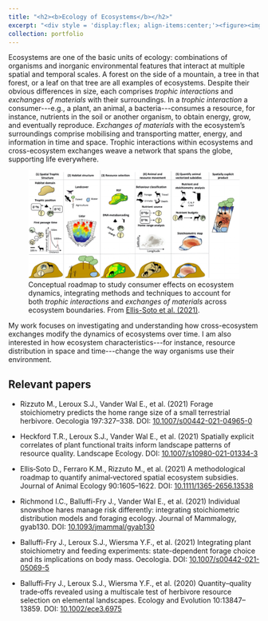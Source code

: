 ```yaml
---
title: "<h2><b>Ecology of Ecosystems</b></h2>"
excerpt: "<div style = 'display:flex; align-items:center;'><figure><img style='float: right; min-width:25vw; max-width:35vw;padding: 0px 20px 2px 0px' src='../images/RoadMap_Ecosystems.pdf'/><figcaption>Conceptual roadmap to study consumer effects on ecosystem dynamics.<br>From <a href='https://doi.org/10.1111/1365-2656.13538'>Ellis-Soto et al. (2021)</a>.</figcaption></figure><p>Organisms, of course, are not isolated from their enviroment, nor are they just receivers of environmental inputs. They actively influence the environment they live in, shaping it in myriad ways. Identity, condition, activity, density, and diversity of the organisms living in an environment are but a few of the biological factors that can change the non-living world—and in turn be changed by it. This theme made up a substantial portion of my doctoral research and is still a major component of my work. In particular, I am interested in the zoogeochemistry of organisms and how it influences ecosystem structure and functions. </p>"
collection: portfolio
---
```


Ecosystems are one of the basic units of ecology: combinations of organisms and inorganic environmental features that interact at multiple spatial and temporal scales. A forest on the side of a mountain, a tree in that forest, or a leaf on that tree are all examples of ecosystems. Despite their obvious differences in size, each comprises _trophic interactions_ and _exchanges of materials_ with their surroundings. In a _trophic interaction_ a consumer---e.g., a plant, an animal, a bacteria---consumes a resource, for instance, nutrients in the soil or another organism, to obtain energy, grow, and eventually reproduce. _Exchanges of materials_ with the ecosystem’s surroundings comprise mobilising and transporting matter, energy, and information in time and space. Trophic interactions within ecosystems and cross-ecosystem exchanges weave a network that spans the globe, supporting life everywhere.

<figure>
<img src='/images/RoadMap_Ecosystems.pdf'>
<figcaption>Conceptual roadmap to study consumer effects on ecosystem dynamics, integrating methods and techniques to account for both <i>trophic interactions</i> and <i>exchanges of materials</i> across ecosystem boundaries. From <a href='https://doi.org/10.1111/1365-2656.13538'>Ellis-Soto et al. (2021)</a>.</figcaption>
</figure>

My work focuses on investigating and understanding how cross-ecosystem exchanges modify the dynamics of ecosystems over time. I am also interested in how ecosystem characteristics---for instance, resource distribution in space and time---change the way organisms use their environment.

## Relevant papers
- Rizzuto M., Leroux S.J., Vander Wal E., et al. (2021) Forage stoichiometry predicts the home range size of a small terrestrial herbivore. Oecologia 197:327–338. DOI: [10.1007/s00442-021-04965-0](https://doi.org/10.1007/s00442-021-04965-0)

- Heckford T.R., Leroux S.J., Vander Wal E., et al. (2021) Spatially explicit correlates of plant functional traits inform landscape patterns of resource quality. Landscape Ecology. DOI: [10.1007/s10980-021-01334-3](https://doi.org/10.1007/s10980-021-01334-3)

- Ellis‐Soto D., Ferraro K.M., Rizzuto M., et al. (2021) A methodological roadmap to quantify animal‐vectored spatial ecosystem subsidies. Journal of Animal Ecology 90:1605–1622. DOI: [10.1111/1365-2656.13538](https://doi.org/10.1111/1365-2656.13538)

- Richmond I.C., Balluffi-Fry J., Vander Wal E., et al. (2021) Individual snowshoe hares manage risk differently: integrating stoichiometric distribution models and foraging ecology. Journal of Mammalogy, gyab130. DOI: [10.1093/jmammal/gyab130](https://doi.org/10.1093/jmammal/gyab130)

- Balluffi-Fry J., Leroux S.J., Wiersma Y.F., et al. (2021) Integrating plant stoichiometry and feeding experiments: state-dependent forage choice and its implications on body mass. Oecologia. DOI: [10.1007/s00442-021-05069-5](https://doi.org/10.1007/s00442-021-05069-5)

- Balluffi‐Fry J., Leroux S.J., Wiersma Y.F., et al. (2020) Quantity–quality trade‐offs revealed using a multiscale test of herbivore resource selection on elemental landscapes. Ecology and Evolution 10:13847–13859. DOI: [10.1002/ece3.6975](https://doi.org/10.1002/ece3.6975)

